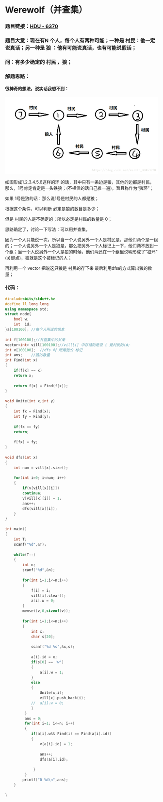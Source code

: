 # Werewolf（并查集）

### 题目链接：[HDU - 6370](https://vjudge.net/problem/1767887/origin) 

### 题目大意：现在有N 个人，每个人有两种可能；一种是  村民：他一定说真话；另一种是  狼   ：他有可能说真话，也有可能说假话；		

### 问：有多少确定的  村民  ，狼；

### 解题思路：

#### 很神奇的想法，说实话我想不到：

![img](狼人杀.png) 

如图形成1.2.3.4.5.6这样的环 的话，其中只有一条边是狼，其他的边都是村民，那么，1号肯定肯定是一头铁狼；(不相信的话自己推一遍)，暂且称作为“狼环”；

如果 1号是狼的话：那么说1号是村民的人都是狼；

根据这个条件，可以判断  必定是狼的数目是多少；

但是   村民的人是不确定的；所以必定是村民的数量是 0；

思路确定了，讨论一下写法：可以用并查集，

因为一个人只能说一次，所以当一个人说另外一个人是村民是，那他们两个是一组的；一个人说另外一个人是狼是，那么把另外一个人标记上一下，他们两不放到一个组；当一个人说另外一个人是狼的时候，他们两还在一个组里说明形成了"狼环"(关键点)，狼就是这个被标记的人；

再利用一个 vector 把说这只狼是  村民的存下来 最后利用dfs的方式算出狼的数量；

### 代码：



```c++
#include<bits/stdc++.h>
#define ll long long
using namespace std;
struct node{
	bool w;
	int  id;
}a[100100];	//每个人所说的信息

int f[100100];//并查集中的父亲
vector<int> vill[100100];//vill[i] 中存储的是说 i 是村民的id;
int v[100100];	//dfs 时 所用到的 标记
int ans;	//狼的数量
int Find(int x)
{
	if(f[x] == x)
	return x;
	
	return f[x] = Find(f[x]); 
}

void Unite(int x,int y)
{
	int fx = Find(x);
	int fy = Find(y);
	
	if(fx == fy)
	return;
	
	f[fx] = fy; 
}

void dfs(int x)
{
	int num = vill[x].size();
	
	for(int i=0; i<num; i++)
	{
		if(v[vill[x][i]])
		continue;
		v[vill[x][i]] = 1;
		ans++;
		dfs(vill[x][i]);
	}
}

int main()
{
	int T;
	scanf("%d",&T);
	
	while(T--)
	{
		int n;
		scanf("%d",&n);
		
		for(int i=1;i<=n;i++)
		{
			f[i] = i;
			vill[i].clear();
			a[i].w = 0;
		}
		memset(v,0,sizeof(v));
		
		for(int i=1;i<=n;i++)
		{
			int x;
			char s[20];
			
			scanf("%d %s",&x,s);
			
			a[i].id = x;
			if(s[0] == 'w')
			{
				a[i].w = 1;
			}
			else
			{
				Unite(x,i);
				vill[x].push_back(i);
			//	a[i].w = 0;
			}
		 } 
		 ans = 0;
		 for(int i=1; i<=n; i++)
		 {
		 	if(a[i].w&& Find(i) == Find(a[i].id))
		 	{
		 		v[a[i].id] = 1;
		 		
		 		ans++;
		 		dfs(a[i].id);
		 		
			 }
		 }
		printf("0 %d\n",ans);		
	}

}

```





###  